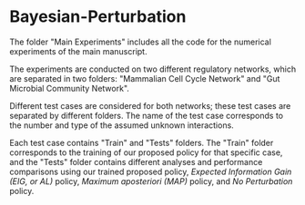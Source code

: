 # Bayesian-Perturbation

The folder "Main Experiments" includes all the code for the numerical experiments of the main manuscript. 

The experiments are conducted on two different regulatory networks, which are separated in two folders: "Mammalian Cell Cycle Network" and "Gut Microbial Community Network". 

Different test cases are considered for both networks; these test cases are separated by different folders. The name of the test case corresponds to the number and type of the assumed unknown interactions.

Each test case contains "Train" and "Tests" folders. The "Train" folder corresponds to the training of our proposed policy for that specific case, and the "Tests" folder contains different analyses and performance comparisons using our trained proposed policy, *Expected Information Gain (EIG, or AL)* policy, *Maximum aposteriori (MAP)* policy, and *No Perturbation* policy.
